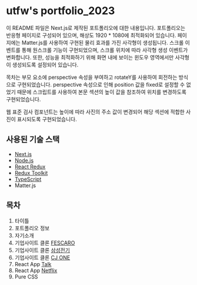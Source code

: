 # utfw's portfolio_2023

이 README 파일은 Next.js로 제작된 포트폴리오에 대한 내용입니다. 포트폴리오는 반응형 페이지로 구성되어 있으며, 해상도 1920 * 1080에 최적화되어 있습니다. 페이지에는 Matter.js를 사용하여 구현된 물리 효과를 가진 사각형이 생성됩니다. 스크롤 이벤트를 통해 원스크롤 기능이 구현되었으며, 스크롤 위치에 따라 사각형 생성 이벤트가 변화합니다. 또한, 성능을 최적화하기 위해 화면 내에 보이는 윈도우 영역에서만 사각형이 생성되도록 설정되어 있습니다.

목차는 부모 요소에 perspective 속성을 부여하고 rotateY를 사용하여 회전하는 방식으로 구현되었습니다. perspective 속성으로 인해 position 값을 fixed로 설정할 수 없었기 때문에 스크립트를 사용하여 본문 섹션의 높이 값을 참조하여 위치를 변경하도록 구현되었습니다.

웹 표준 검사 컴포넌트는 높이에 따라 사진의 주소 값이 변경되어 해당 섹션에 적합한 사진이 표시되도록 구현되었습니다.

## 사용된 기술 스택

- [Next.js](http://nextjs.org)
- [Node.js](https://nodejs.org/ko)
- [React Redux](https://react-redux.js.org/)
- [Redux Toolkit](https://redux-toolkit.js.org/)
- [TypeScript](https://www.typescriptlang.org/)
- Matter.js

## 목차

1. 타이틀
2. 포트폴리오 정보
3. 자기소개
4. 기업사이트 클론 [FESCARO](https://github.com/utfw/clone_fescaro)
5. 기업사이트 클론 [삼성전기](https://github.com/utfw/clone_samsung)
6. 기업사이트 클론 [CJ ONE](https://github.com/utfw/clone_CJONE)
7. React App [Talk](https://github.com/utfw/react_chat_firebase_2023)
8. React App [Netflix](https://github.com/utfw/react_search_movie_2023)
9. Pure CSS
